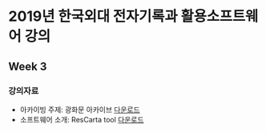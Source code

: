 # 2019년 한국외대 전자기록과 활용소프트웨어 강의
## Week 3
### 강의자료
- 아카이빙 주제: 광화문 아카이브 [다운로드](https://github.com/Choi-Francesco/2019-/raw/master/강의/Archive_Plan.hwp)
- 소프트웨어 소개: ResCarta tool [다운로드](https://github.com/Choi-Francesco/2019-/raw/master/강의/ResCarta_Review.hwp)
